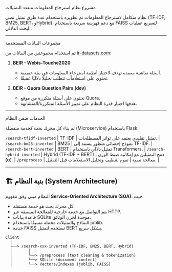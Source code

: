  مشروع نظام استرجاع المعلومات متعدد التمثيلات

نظام متكامل لاسترجاع المعلومات تم تطويره باستخدام عدة طرق تمثيل نصي (TF-IDF, BM25, BERT، وHybrid)، مع دعم فهرسة سريعة باستخدام FAISS لتسريع عمليات البحث الدلالي.

---

 مجموعات البيانات المستخدمة

تم استخدام مجموعتين من البيانات من [ir-datasets.com](https://ir-datasets.com):

1. **BEIR - Webis-Touche2020**  
   - أسئلة نقاشية معقدة تهدف لاختبار أنظمة استرجاع المعلومات في بيئة حقيقية.
   - تحتوي على استعلامات تتطلب تحليلًا دلاليًا عميقًا.

2. **BEIR - Quora Question Pairs (dev)**  
   - تحتوي على أسئلة متكررة من موقع Quora.
   - هدفها اختبار قدرة النظام على تمييز الأسئلة المتكررة/المتشابهة.

---
 الخدمات ضمن النظام

تم بناء كل محرك بحث كخدمة منفصلة (Microservice) باستخدام Flask:

 `/search-tfidf-inverted` | TF-IDF  | تمثيل تقليدي يعتمد على تواتر المصطلحات. |
 `/search-bm25-inverted` | BM25  | نموذج إحصائي متطور يستند إلى TF-IDF. |
 `/search-bert-inverted` | BERT  | تمثيل دلالي باستخدام Transformers. |
 `/search-hybrid-inverted` | Hybrid (TF-IDF + BERT)  | دمج التمثيلين مع إمكانية ضبط الوزن (α). |
 `/preprocess` | معالجة نصية |  تقوم بتنظيف وتحليل الاستعلامات قبل التمثيل. |

---

## 🏗️ بنية النظام (System Architecture)

النظام مبني وفق مفهوم **Service-Oriented Architecture (SOA)**، حيث:

- كل محرك بحث هو خدمة مستقلة.
- يتم التواصل مع خدمة خارجية للمعالجة المسبقة عبر HTTP.
- قاعدة بيانات SQLite موحدة لخزن الوثائق.
- النماذج والتمثيلات محملة مسبقًا باستخدام joblib.
- خدمة FAISS تستخدم لتمثيل BERT بشكل سريع.

```plaintext
Client
  │
  ├──> /search-xxx-inverted (TF-IDF, BM25, BERT, Hybrid)
  │       │
  │       └──> /preprocess (text cleaning & tokenization)
  │       └──> SQLite (document content)
  │       └──> Vectors/Indexes (joblib, FAISS)
